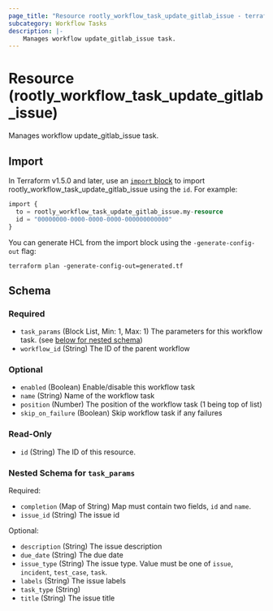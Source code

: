 ```yaml
---
page_title: "Resource rootly_workflow_task_update_gitlab_issue - terraform-provider-rootly"
subcategory: Workflow Tasks
description: |-
    Manages workflow update_gitlab_issue task.
---
```


# Resource (rootly_workflow_task_update_gitlab_issue)

Manages workflow update_gitlab_issue task.



## Import

In Terraform v1.5.0 and later, use an [`import` block](https://developer.hashicorp.com/terraform/language/import) to import rootly_workflow_task_update_gitlab_issue using the `id`. For example:

```terraform
import {
  to = rootly_workflow_task_update_gitlab_issue.my-resource
  id = "00000000-0000-0000-0000-000000000000"
}
```

You can generate HCL from the import block using the `-generate-config-out` flag:

```console
terraform plan -generate-config-out=generated.tf
```

<!-- schema generated by tfplugindocs -->
## Schema

### Required

- `task_params` (Block List, Min: 1, Max: 1) The parameters for this workflow task. (see [below for nested schema](#nestedblock--task_params))
- `workflow_id` (String) The ID of the parent workflow

### Optional

- `enabled` (Boolean) Enable/disable this workflow task
- `name` (String) Name of the workflow task
- `position` (Number) The position of the workflow task (1 being top of list)
- `skip_on_failure` (Boolean) Skip workflow task if any failures

### Read-Only

- `id` (String) The ID of this resource.

<a id="nestedblock--task_params"></a>
### Nested Schema for `task_params`

Required:

- `completion` (Map of String) Map must contain two fields, `id` and `name`.
- `issue_id` (String) The issue id

Optional:

- `description` (String) The issue description
- `due_date` (String) The due date
- `issue_type` (String) The issue type. Value must be one of `issue`, `incident`, `test_case`, `task`.
- `labels` (String) The issue labels
- `task_type` (String)
- `title` (String) The issue title
